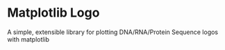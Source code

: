 # Matplotlib Logo

A simple, extensible library for plotting DNA/RNA/Protein Sequence logos with matplotlib